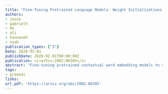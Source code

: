 ```yaml
---
title: "Fine-Tuning Pretrained Language Models: Weight Initializations, Data Orders, and Early Stopping"
authors:
- jesse
- gabrielh
- me
- ali
- hannaneh
- noah
publication_types: ["3"]
Date: 2020-02-01
publishDate: 2020-02-01T00:00:00Z
publication: <i>arXiv:2002:06305</i>
abstract: "Fine-tuning pretrained contextual word embedding models to supervised downstream tasks has become commonplace in natural language processing. This process, however, is often brittle: even with the same hyperparameter values, distinct random seeds can lead to substantially different results. To better understand this phenomenon, we experiment with four datasets from the GLUE benchmark, fine-tuning BERT hundreds of times on each while varying only the random seeds. We find substantial performance increases compared to previously reported results, and we quantify how the performance of the best-found model varies as a function of the number of fine-tuning trials. Further, we examine two factors influenced by the choice of random seed: weight initialization and training data order. We find that both contribute comparably to the variance of out-of-sample performance, and that some weight initializations perform well across all tasks explored. On small datasets, we observe that many fine-tuning trials diverge part of the way through training, and we offer best practices for practitioners to stop training less promising runs early. We publicly release all of our experimental data, including training and validation scores for 2,100 trials, to encourage further analysis of training dynamics during fine-tuning."
tags:
- greenai
links:
url_pdf: 'https://arxiv.org/abs/2002.06305'
---
```

